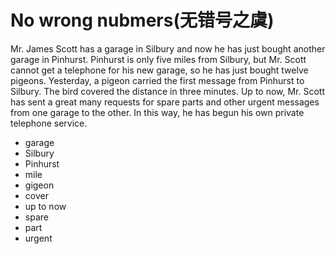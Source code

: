 # No wrong nubmers(无错号之虞)

Mr. James Scott has a garage in Silbury and now he has just bought another garage in Pinhurst. Pinhurst is only five miles from Silbury, but Mr. Scott cannot get a telephone for his new garage, so he has just bought twelve pigeons. Yesterday, a pigeon carried the first message from Pinhurst to Silbury. The bird covered the distance in three minutes. Up to now, Mr. Scott has sent a great many requests for spare parts and other urgent messages from one garage to the other. In this way, he has begun his own private telephone service.

-   garage
-   Silbury
-   Pinhurst
-   mile
-   gigeon
-   cover
-   up to now
-   spare
-   part
-   urgent
